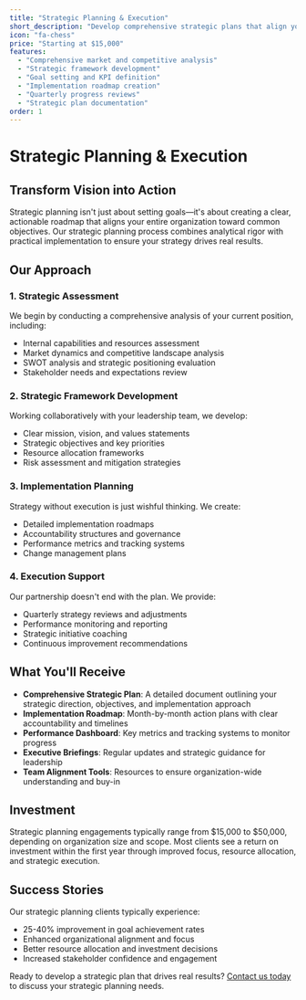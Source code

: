 ```yaml
---
title: "Strategic Planning & Execution"
short_description: "Develop comprehensive strategic plans that align your organization's capabilities with market opportunities for sustainable growth."
icon: "fa-chess"
price: "Starting at $15,000"
features:
  - "Comprehensive market and competitive analysis"
  - "Strategic framework development"
  - "Goal setting and KPI definition"
  - "Implementation roadmap creation"
  - "Quarterly progress reviews"
  - "Strategic plan documentation"
order: 1
---
```


# Strategic Planning & Execution

## Transform Vision into Action

Strategic planning isn't just about setting goals—it's about creating a clear, actionable roadmap that aligns your entire organization toward common objectives. Our strategic planning process combines analytical rigor with practical implementation to ensure your strategy drives real results.

## Our Approach

### 1. Strategic Assessment
We begin by conducting a comprehensive analysis of your current position, including:
- Internal capabilities and resources assessment
- Market dynamics and competitive landscape analysis
- SWOT analysis and strategic positioning evaluation
- Stakeholder needs and expectations review

### 2. Strategic Framework Development
Working collaboratively with your leadership team, we develop:
- Clear mission, vision, and values statements
- Strategic objectives and key priorities
- Resource allocation frameworks
- Risk assessment and mitigation strategies

### 3. Implementation Planning
Strategy without execution is just wishful thinking. We create:
- Detailed implementation roadmaps
- Accountability structures and governance
- Performance metrics and tracking systems
- Change management plans

### 4. Execution Support
Our partnership doesn't end with the plan. We provide:
- Quarterly strategy reviews and adjustments
- Performance monitoring and reporting
- Strategic initiative coaching
- Continuous improvement recommendations

## What You'll Receive

- **Comprehensive Strategic Plan**: A detailed document outlining your strategic direction, objectives, and implementation approach
- **Implementation Roadmap**: Month-by-month action plans with clear accountability and timelines
- **Performance Dashboard**: Key metrics and tracking systems to monitor progress
- **Executive Briefings**: Regular updates and strategic guidance for leadership
- **Team Alignment Tools**: Resources to ensure organization-wide understanding and buy-in

## Investment

Strategic planning engagements typically range from $15,000 to $50,000, depending on organization size and scope. Most clients see a return on investment within the first year through improved focus, resource allocation, and strategic execution.

## Success Stories

Our strategic planning clients typically experience:
- 25-40% improvement in goal achievement rates
- Enhanced organizational alignment and focus
- Better resource allocation and investment decisions
- Increased stakeholder confidence and engagement

Ready to develop a strategic plan that drives real results? [Contact us today](/contact) to discuss your strategic planning needs.
